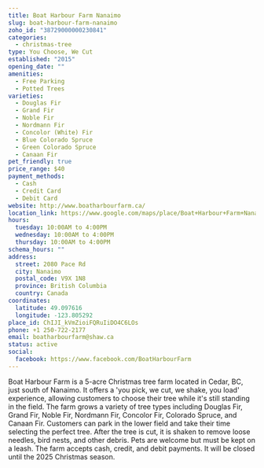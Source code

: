 ```yaml
---
title: Boat Harbour Farm Nanaimo
slug: boat-harbour-farm-nanaimo
zoho_id: "38729000000230841"
categories:
  - christmas-tree
type: You Choose, We Cut
established: "2015"
opening_date: ""
amenities:
  - Free Parking
  - Potted Trees
varieties:
  - Douglas Fir
  - Grand Fir
  - Noble Fir
  - Nordmann Fir
  - Concolor (White) Fir
  - Blue Colorado Spruce
  - Green Colorado Spruce
  - Canaan Fir
pet_friendly: true
price_range: $40
payment_methods:
  - Cash
  - Credit Card
  - Debit Card
website: http://www.boatharbourfarm.ca/
location_link: https://www.google.com/maps/place/Boat+Harbour+Farm+Nanaimo+-+Closed+till+2025+Christmas+season!/@49.097616,-123.805292,3993m/data=!3m1!1e3!4m6!3m5!1s0x5488a8989915f923:0xeb2cba803b8388b8!8m2!3d49.097616!4d-123.805292!16s%2Fg%2F1pxxvhk95?entry=ttu&g_ep=Eg
hours:
  tuesday: 10:00AM to 4:00PM
  wednesday: 10:00AM to 4:00PM
  thursday: 10:00AM to 4:00PM
schema_hours: ""
address:
  street: 2080 Pace Rd
  city: Nanaimo
  postal_code: V9X 1N8
  province: British Columbia
  country: Canada
coordinates:
  latitude: 49.097616
  longitude: -123.805292
place_id: ChIJI_kVmZioiFQRuIiDO4C6LOs
phone: +1 250-722-2177
email: boatharbourfarm@shaw.ca
status: active
social:
  facebook: https://www.facebook.com/BoatHarbourFarm
---
```


Boat Harbour Farm is a 5-acre Christmas tree farm located in Cedar, BC, just south of Nanaimo. It offers a 'you pick, we cut, we shake, you load' experience, allowing customers to choose their tree while it's still standing in the field. The farm grows a variety of tree types including Douglas Fir, Grand Fir, Noble Fir, Nordmann Fir, Concolor Fir, Colorado Spruce, and Canaan Fir. Customers can park in the lower field and take their time selecting the perfect tree. After the tree is cut, it is shaken to remove loose needles, bird nests, and other debris. Pets are welcome but must be kept on a leash. The farm accepts cash, credit, and debit payments. It will be closed until the 2025 Christmas season.

